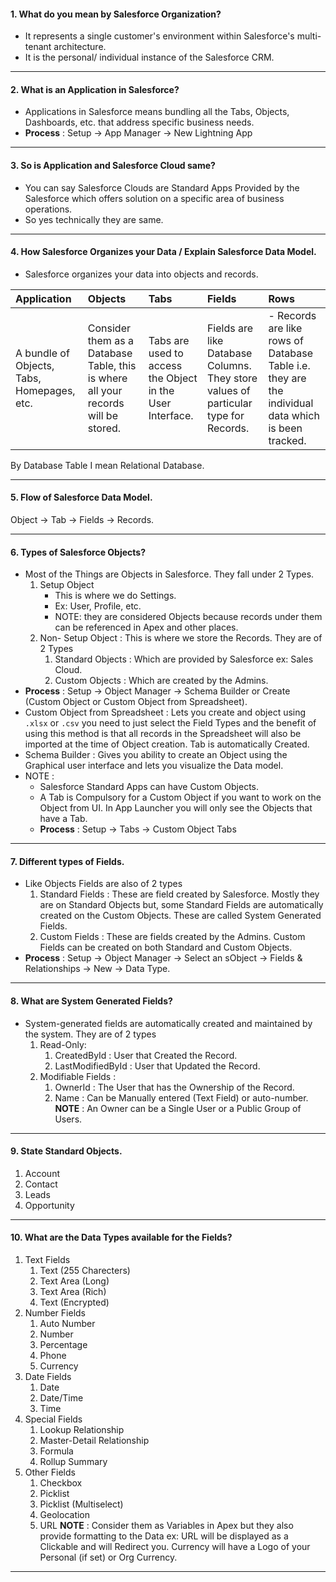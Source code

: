 #### 1. What do you mean by Salesforce Organization?
- It represents a single customer's environment within Salesforce's multi-tenant architecture.
- It is the personal/ individual instance of the Salesforce CRM.
____
#### 2. What is an Application in Salesforce?
- Applications in Salesforce means bundling all the Tabs, Objects, Dashboards, etc. that address specific business needs.
- **Process** : Setup &rarr; App Manager &rarr; New Lightning App
___
#### 3. So is Application and Salesforce Cloud same?
- You can say Salesforce Clouds are Standard Apps Provided by the Salesforce which offers solution on a specific area of business operations.
- So yes technically they are same.
____
#### 4. How Salesforce Organizes your Data / Explain Salesforce Data Model.
- Salesforce organizes your data into objects and records.

| Application     | Objects    | Tabs    |  Fields    | Rows     |
|:-----|:-----|:-----|:-----|:-----|
| A bundle of Objects, Tabs, Homepages, etc.| Consider them as a Database Table, this is where all your records will be stored. | Tabs are used to access the Object in the User Interface. | Fields are like Database Columns. They store values of particular type for Records.| - Records are like rows of Database Table i.e. they are the individual data which is been tracked.     |
By Database Table I mean Relational Database.
___
#### 5. Flow of Salesforce Data Model.
Object &rarr; Tab &rarr; Fields &rarr; Records.
_____
#### 6. Types of Salesforce Objects?
- Most of the Things are Objects in Salesforce. They fall under 2 Types.
	1. Setup Object
		- This is where we do Settings.
		- Ex: User, Profile, etc.
		- NOTE: they are considered Objects because records under them can be referenced in Apex and other places.
	1. Non- Setup Object : This is where we store the Records. They are of 2 Types
		1. Standard Objects : Which are provided by Salesforce ex: Sales Cloud.
		2. Custom Objects : Which are created by the Admins.
- **Process** : Setup &rarr; Object Manager &rarr; Schema Builder or Create (Custom Object or Custom Object from Spreadsheet).
- Custom Object from Spreadsheet : Lets you create and object using `.xlsx` or `.csv` you need to just select the Field Types and the benefit of using this method is that all records in the Spreadsheet will also be imported at the time of Object creation. Tab is automatically Created.
- Schema Builder : Gives you ability to create an Object using the Graphical user interface and lets you visualize the Data model.
- NOTE : 
	- Salesforce Standard Apps can have Custom Objects.
	- A Tab is Compulsory for a Custom Object if you want to work on the Object from UI. In App Launcher you will only see the Objects that have a Tab. 
	- **Process** : Setup &rarr; Tabs &rarr; Custom Object Tabs
___
#### 7. Different types of Fields.
- Like Objects Fields are also of 2 types
	1. Standard Fields : These are field created by Salesforce. Mostly they are on Standard Objects but, some Standard Fields are automatically created on the Custom Objects. These are called System Generated Fields.
	2. Custom Fields : These are fields created by the Admins. Custom Fields can be created on both Standard and Custom Objects.
- **Process** : Setup &rarr; Object Manager &rarr; Select an sObject &rarr; Fields & Relationships &rarr; New &rarr; Data Type.
___
#### 8. What are System Generated Fields?
- System-generated fields are automatically created and maintained by the system. They are of 2 types
	1. Read-Only:
		1. CreatedById : User that Created the Record.
		2. LastModifiedById : User that Updated the Record.
	2. Modifiable Fields :
		1. OwnerId : The User that has the Ownership of the Record.
		2. Name : Can be Manually entered (Text Field) or auto-number.
**NOTE** : An Owner can be a Single User or a Public Group of Users.
___
#### 9. State Standard Objects.
1. Account
2. Contact
3. Leads
4. Opportunity
____
#### 10. What are the Data Types available for the Fields?
1. Text Fields
	1. Text (255 Charecters)
	2. Text Area (Long)
	3. Text Area (Rich)
	4. Text (Encrypted)
2. Number Fields
	1. Auto Number
	2. Number
	3. Percentage
	4. Phone
	5. Currency
3. Date Fields
	1. Date
	2. Date/Time
	3. Time
4. Special Fields
	1. Lookup Relationship
	2. Master-Detail Relationship
	3. Formula
	4. Rollup Summary
5. Other Fields
	1. Checkbox
	2. Picklist
	3. Picklist (Multiselect)
	4. Geolocation
	5. URL
**NOTE** : Consider them as Variables in Apex but they also provide formatting to the Data ex: URL will be displayed as a Clickable and will Redirect you. Currency will have a Logo of your Personal (if set) or Org Currency.
___
